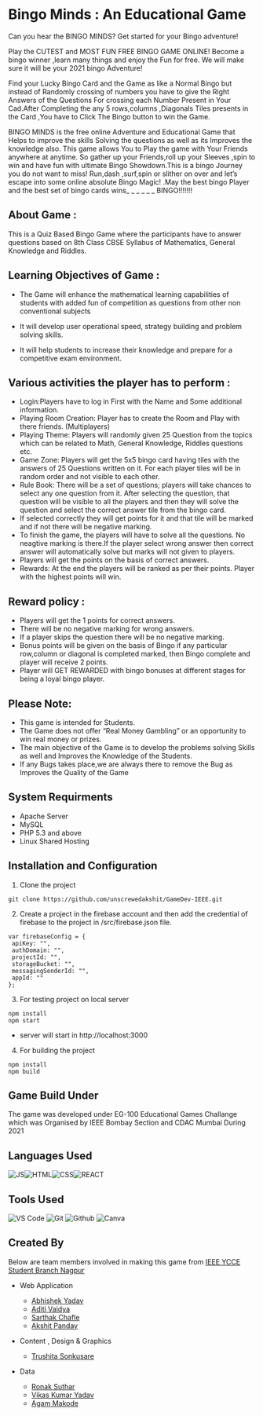 # Bingo Minds : An  Educational Game

Can you hear the BINGO MINDS? Get started for your Bingo adventure!

Play the CUTEST and MOST FUN FREE BINGO GAME ONLINE!
Become a bingo winner ,learn many things and enjoy the Fun  for free. We will make sure it will be your 2021 bingo Adventure!

Find your Lucky Bingo Card and the Game as like a Normal Bingo but instead of  Randomly crossing of numbers you have  to give the Right Answers of the Questions For crossing each Number Present in Your Cad.After Completing the any 5 rows,columns ,Diagonals Tiles presents in the Card ,You have to Click The Bingo button to win the Game.

BINGO MINDS is the free online Adventure and Educational Game that Helps to improve the skills Solving the questions as well as its Improves the knowledge also. This game allows You to Play the game with Your Friends anywhere at anytime. So gather up your Friends,roll up your Sleeves ,spin to win and have fun with ultimate Bingo Showdown.This is a bingo Journey you do not want to miss! Run,dash ,surf,spin or slither on over and let’s escape into some online absolute Bingo Magic! .May the best bingo Player and the best set of bingo cards wins_ _ _ _ _ _ BINGO!!!!!!!

## About Game :

This is a Quiz Based Bingo Game where the participants have to answer questions based on 8th Class CBSE Syllabus of Mathematics, General Knowledge and Riddles.


## Learning Objectives of Game :

- The Game will enhance the mathematical learning capabilities of students with added fun of competition as questions from other non conventional subjects

- It will develop user operational speed, strategy building and problem solving skills.

- It will help students to increase their knowledge and prepare for a competitive exam environment.

## Various activities the player has to perform  :
 
- Login:Players have to log in First with the Name and Some additional information.
- Playing Room Creation: Player has to create the Room and Play with there friends. (Multiplayers)
- Playing Theme: Players will randomly given 25 Question from the topics which can be related to Math, General Knowledge, Riddles questions etc.
- Game Zone: Players will get the 5x5 bingo card having tiles with the answers of 25 Questions written on it. For each player tiles will be in     random order and not visible to each other.
- Rule Book: There will be a set of questions; players will take chances to select any one question from it.
After selecting the question, that question will be visible to all the players and then they will solve the question and select the correct answer tile from the bingo card.
- If selected correctly they will get points for it and that tile will be marked and if not there will be negative marking.
- To finish the game, the players will have to solve all the questions. No neagtive marking is there.If the player select wrong answer then correct answer will automatically solve but marks will not given to players.
- Players will get the points on the basis of correct answers.
- Rewards: At the end the players will be ranked as per their points. Player with the highest points will win.


## Reward policy  :  

- Players will get the 1 points for correct answers.
- There will be no  negative marking for wrong answers.
- If a player skips the question there will be no negative marking.
- Bonus points will be given on the basis of Bingo if any particular row,column or diagonal is completed marked, then Bingo complete and player  will receive 2 points.
- Player will GET REWARDED with bingo bonuses at different stages for being a loyal bingo player.


## Please Note:

- This  game is intended for Students.
- The Game does not offer “Real Money Gambling” or an opportunity to win real money or prizes.
- The main objective of the Game is to develop the problems solving Skills as well and Improves the Knowledge of the Students.
- If any Bugs takes place,we are always there to remove the Bug as Improves the Quality of the Game

## System Requirments
- Apache Server
- MySQL
- PHP 5.3 and above
- Linux Shared Hosting

## Installation and Configuration

1. Clone the project
``` 
git clone https://github.com/unscrewedakshit/GameDev-IEEE.git
```
2. Create a project in the firebase account and then add the credential of firebase to the project in /src/firebase.json file.
 
 ```
var firebaseConfig = {
  apiKey: "",
  authDomain: "",
  projectId: "",
  storageBucket: "",
  messagingSenderId: "",
  appId: ""
};
```

3. For testing project on local server
```
npm install
npm start
```
- server will start in http://localhost:3000

4. For building the project
```
npm install 
npm build
```
## Game Build Under

The game was developed under EG-100 Educational Games Challange which was Organised by IEEE Bombay Section and CDAC Mumbai During 2021

## Languages Used  
![JS](https://img.shields.io/badge/JavaScript-F7DF1E?style=for-the-badge&logo=javascript&logoColor=black)![HTML](https://img.shields.io/badge/HTML5-E34F26?style=for-the-badge&logo=html5&logoColor=white)![CSS](https://img.shields.io/badge/CSS-239120?&style=for-the-badge&logo=css3&logoColor=white)![REACT](https://img.shields.io/badge/React-20232A?style=for-the-badge&logo=react&logoColor=61DAFB)


## Tools Used 
![VS Code](https://img.shields.io/badge/Visual_Studio_Code-0078D4?style=for-the-badge&logo=visual%20studio%20code&logoColor=white)
![Git](https://img.shields.io/badge/Git-F05032?style=for-the-badge&logo=git&logoColor=white)
![Github](https://img.shields.io/badge/GitHub-100000?style=for-the-badge&logo=github&logoColor=white)
![Canva](https://img.shields.io/badge/Canva-%2300C4CC.svg?&style=for-the-badge&logo=Canva&logoColor=white)

## Created By

Below are team members involved in making this game from [IEEE YCCE Student Branch Nagpur](https://www.linkedin.com/company/yccesb/mycompany/)

- Web Application 
    -   [Abhishek Yadav](https://www.linkedin.com/in/a6h15hek/)
    -   [Aditi Vaidya](https://www.linkedin.com/in/aditi-vaidya-7a3451136/)
    -   [Sarthak Chafle](https://www.linkedin.com/in/sarthak-chafle-78821a192/)
    -   [Akshit Panday](https://www.linkedin.com/in/akshitpanday/)
- Content , Design & Graphics  
    - [Trushita Sonkusare](https://www.linkedin.com/in/trushita-sonkusare-b36b25205/)

- Data 
    -   [Ronak Suthar](https://www.linkedin.com/in/ronaksuthar/)
    -   [Vikas Kumar Yadav](https://www.linkedin.com/in/vikaskumar-yadavb18/)
    -   [Agam Makode](https://www.linkedin.com/in/agam-makode-587201194/)

